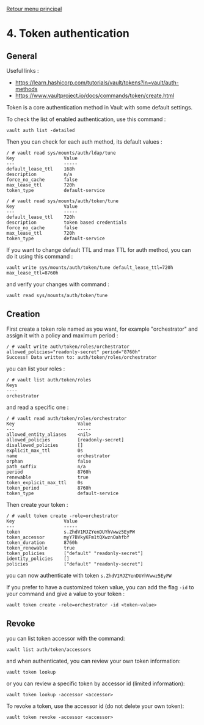 [Retour menu principal](../README.md)

# 4. Token authentication
## General

Useful links : 

- https://learn.hashicorp.com/tutorials/vault/tokens?in=vault/auth-methods
- https://www.vaultproject.io/docs/commands/token/create.html

Token is a core authentication method in Vault with some default settings. 

To check the list of enabled authentication, use this command :

```
vault auth list -detailed
```

Then you can check for each auth method, its default values :

```console
/ # vault read sys/mounts/auth/ldap/tune
Key                  Value
---                  -----
default_lease_ttl    168h
description          n/a
force_no_cache       false
max_lease_ttl        720h
token_type           default-service

/ # vault read sys/mounts/auth/token/tune
Key                  Value
---                  -----
default_lease_ttl    720h
description          token based credentials
force_no_cache       false
max_lease_ttl        720h
token_type           default-service
```

If you want to change default TTL and max TTL for auth method, you can do it using this command :

```
vault write sys/mounts/auth/token/tune default_lease_ttl=720h max_lease_ttl=8760h
```

and verify your changes with command :

```
vault read sys/mounts/auth/token/tune
```

## Creation

First create a token role named as you want, for example "orchestrator" and assign it with a policy and maximum period :

```console
/ # vault write auth/token/roles/orchestrator allowed_policies="readonly-secret" period="8760h"
Success! Data written to: auth/token/roles/orchestrator
```

you can list your roles :

```console
/ # vault list auth/token/roles
Keys
----
orchestrator
```

and read a specific one : 

```console
/ # vault read auth/token/roles/orchestrator
Key                       Value
---                       -----
allowed_entity_aliases    <nil>
allowed_policies          [readonly-secret]
disallowed_policies       []
explicit_max_ttl          0s
name                      orchestrator
orphan                    false
path_suffix               n/a
period                    8760h
renewable                 true
token_explicit_max_ttl    0s
token_period              8760h
token_type                default-service
```

Then create your token :

```console
/ # vault token create -role=orchestrator
Key                  Value
---                  -----
token                s.ZhdV1MJZYenDUYhVwwz5EyPW
token_accessor       myY7BVkyKFm1tQXwznOahfbf
token_duration       8760h
token_renewable      true
token_policies       ["default" "readonly-secret"]
identity_policies    []
policies             ["default" "readonly-secret"]
```

you can now authenticate with token `s.ZhdV1MJZYenDUYhVwwz5EyPW`

If you prefer to have a customized token value, you can add the flag `-id` to your command and give a value to your token :

```
vault token create -role=orchestrator -id <token-value>
```

## Revoke

you can list token accessor with the command:
```
vault list auth/token/accessors
```

and when authenticated, you can review your own token information:
```
vault token lookup
```
or you can review a specific token by accessor id (limited information):
```
vault token lookup -accessor <accessor>
```

To revoke a token, use the accessor id (do not delete your own token):
```
vault token revoke -accessor <accessor>
```




